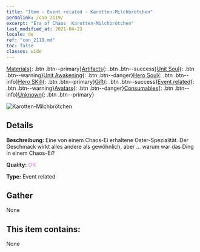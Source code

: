 ```yaml
---
title: "Item - Event related - Karotten-Milchbrötchen"
permalink: /con_2119/
excerpt: "Era of Chaos  Karotten-Milchbrötchen"
last_modified_at: 2021-04-23
locale: de
ref: "con_2119.md"
toc: false
classes: wide
---
```

 [Materials](/ItemsDE/){: .btn .btn--primary}[Artifacts](/ItemsDE/Artifacts/){: .btn .btn--success}[Unit Soul](/ItemsDE/UnitSoul/){: .btn .btn--warning}[Unit Awakening](/ItemsDE/UnitAwakening/){: .btn .btn--danger}[Hero Soul](/ItemsDE/HeroSoul/){: .btn .btn--info}[Hero SKill](/ItemsDE/HeroSkill/){: .btn .btn--primary}[Gift](/ItemsDE/Gift/){: .btn .btn--success}[Event related](/ItemsDE/Events/){: .btn .btn--warning}[Avatars](/ItemsDE/Avatars/){: .btn .btn--danger}[Consumables](/ItemsDE/Consumables/){: .btn .btn--info}[Unknown](/ItemsDE/Unknown/){: .btn .btn--primary}

 ![Karotten-Milchbrötchen](/images/t/i_690020.png)

## Details
 **Beschreibung:** Eine von einem Chaos-Ei erhaltene Oster-Spezialität. Der Geschmack wirkt alles andere als gewöhnlich, aber ... warum war das Ding in einem Chaos-Ei?

 **Quality:** <span style="color: #DA70D6">OK</span>

 **Type:** Event related

## Gather

  None

## This item contains:

  None

